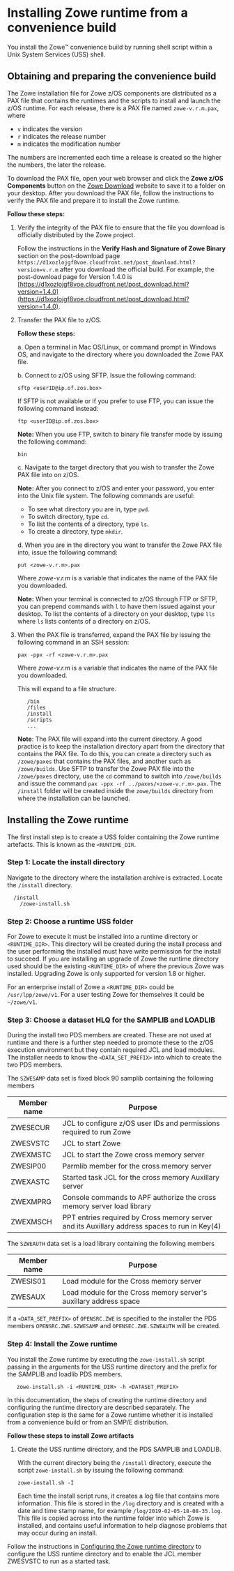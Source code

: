 # Installing Zowe runtime from a convenience build

You install the Zowe&trade; convenience build by running shell script within a Unix System Services (USS) shell.

## Obtaining and preparing the convenience build

The Zowe installation file for Zowe z/OS components are distributed as a PAX file that contains the runtimes and the scripts to install and launch the z/OS runtime. For each release, there is a PAX file named `zowe-v.r.m.pax`, where

- `v` indicates the version
- `r` indicates the release number
- `m` indicates the modification number

The numbers are incremented each time a release is created so the higher the numbers, the later the release.

To download the PAX file, open your web browser and click the **Zowe z/OS Components** button on the [Zowe Download](https://zowe.org/#download) website to save it to a folder on your desktop. After you download the PAX file, follow the instructions to verify the PAX file and prepare it to install the Zowe runtime.

**Follow these steps:**

1. Verify the integrity of the PAX file to ensure that the file you download is officially distributed by the Zowe project. 
   
   Follow the instructions in the **Verify Hash and Signature of Zowe Binary** section on the post-download page `https://d1xozlojgf8voe.cloudfront.net/post_download.html?version=v.r.m` after you download the official build. For example, the post-download page for Version 1.4.0 is [https://d1xozlojgf8voe.cloudfront.net/post_download.html?version=1.4.0](https://d1xozlojgf8voe.cloudfront.net/post_download.html?version=1.4.0).

2. Transfer the PAX file to z/OS.

    **Follow these steps:**

    a. Open a terminal in Mac OS/Linux, or command prompt in Windows OS, and navigate to the directory where you downloaded the Zowe PAX file.

    b. Connect to z/OS using SFTP. Issue the following command:

     ```
     sftp <userID@ip.of.zos.box>
     ```

     If SFTP is not available or if you prefer to use FTP, you can issue the following command instead:

     ```
     ftp <userID@ip.of.zos.box>
     ```

     **Note:** When you use FTP, switch to binary file transfer mode by issuing the following command:

     ```
     bin
     ```

    c. Navigate to the target directory that you wish to transfer the Zowe PAX file into on z/OS.

    **Note:** After you connect to z/OS and enter your password, you enter into the Unix file system. The following commands are useful:

    - To see what directory you are in, type `pwd`.
    - To switch directory, type `cd`.
    - To list the contents of a directory, type `ls`.
    - To create a directory, type `mkdir`.   

    d. When you are in the directory you want to transfer the Zowe PAX file into, issue the following command:

     ```
     put <zowe-v.r.m>.pax
     ```

    Where _zowe-v.r.m_ is a variable that indicates the name of the PAX file you downloaded.

    **Note:** When your terminal is connected to z/OS through FTP or SFTP, you can prepend commands with `l` to have them issued against your desktop.  To list the contents of a directory on your desktop, type `lls` where `ls` lists contents of a directory on z/OS.  

3. When the PAX file is transferred, expand the PAX file by issuing the following command in an SSH session:

   ```
   pax -ppx -rf <zowe-v.r.m>.pax
   ```  

   Where _zowe-v.r.m_ is a variable that indicates the name of the PAX file you downloaded.


   This will expand to a file structure.

   ```
      /bin
      /files
      /install
      /scripts
      ...
   ```

    **Note**: The PAX file will expand into the current directory. A good practice is to keep the installation directory apart from the directory that contains the PAX file.  To do this, you can create a directory such as `/zowe/paxes` that contains the PAX files, and another such as `/zowe/builds`.  Use SFTP to transfer the Zowe PAX file into the `/zowe/paxes` directory, use the `cd` command to switch into `/zowe/builds` and issue the command `pax -ppx -rf ../paxes/<zowe-v.r.m>.pax`.  The `/install` folder will be created inside the `zowe/builds` directory from where the installation can be launched.

## Installing the Zowe runtime

The first install step is to create a USS folder containing the Zowe runtime artefacts.  This is known as the `<RUNTIME_DIR`.

### Step 1: Locate the install directory

Navigate to the directory where the installation archive is extracted. Locate the `/install` directory.

```
  /install
    /zowe-install.sh
```

### Step 2: Choose a runtime USS folder

For Zowe to execute it must be installed into a runtime directory or `<RUNTIME_DIR>`.  This directory will be created during the install process and the user performing the installed must have write permission for the install to succeed.  If you are installing an upgrade of Zowe the runtime directory used should be the existing `<RUNTIME_DIR>` of where the previous Zowe was installed.  Upgrading Zowe is only supported for version 1.8 or higher.  

For an enterprise install of Zowe a `<RUNTIME_DIR>` could be `/usr/lpp/zowe/v1`.  For a user testing Zowe for themselves it could be `~/zowe/v1`.  

### Step 3: Choose a dataset HLQ for the SAMPLIB and LOADLIB

During the install two PDS members are created.  These are not used at runtime and there is a further step needed to promote these to the z/OS execution environment but they contain required JCL and load modules.  The installer needs to know the `<DATA_SET_PREFIX>` into which to create the two PDS members.  

The `SZWESAMP` data set is fixed block 90 samplib containing the following members

Member name | Purpose  
---|---
ZWESECUR | JCL to configure z/OS user IDs and permissions required to run Zowe
ZWESVSTC | JCL to start Zowe 
ZWEXMSTC | JCL to start the Zowe cross memory server
ZWESIP00 | Parmlib member for the cross memory server
ZWEXASTC | Started task JCL for the cross memory Auxillary server
ZWEXMPRG | Console commands to APF authorize the cross memory server load library
ZWEXMSCH | PPT entries required by Cross memory server and its Auxillary address spaces to run in Key(4)

The `SZWEAUTH` data set is a load library containing the following members

Member name | Purpose
---|---
ZWESIS01 | Load module for the Cross memory server
ZWESAUX  | Load module for the Cross memory server's auxillary address space

If a `<DATA_SET_PREFIX>` of `OPENSRC.ZWE` is specified to the installer the PDS members `OPENSRC.ZWE.SZWESAMP` and `OPENSEC.ZWE.SZWEAUTH` will be created.  

### Step 4: Install the Zowe runtime

You install the Zowe runtime by executing the `zowe-install.sh` script passing in the arguments for the USS runtime directory and the prefix for the SAMPLIB and loadlib PDS members.

 ```
    zowe-install.sh -i <RUNTIME_DIR> -h <DATASET_PREFIX>
 ```


In this documentation, the steps of creating the runtime directory and configuring the runtime directory are described separately. The configuration step is the same for a Zowe runtime whether it is installed from a convenience build or from an SMP/E distribution.

**Follow these steps to install Zowe artifacts**

1. Create the USS runtime directory, and the PDS SAMPLIB and LOADLIB.

    With the current directory being the `/install` directory, execute the script `zowe-install.sh` by issuing the following command:

    ```
    zowe-install.sh -I
    ```
   Each time the install script runs, it creates a log file that contains more information. This file is stored in the `/log` directory and is created with a date and time stamp name, for example `/log/2019-02-05-18-08-35.log`. This file is copied across into the runtime folder into which Zowe is installed, and contains useful information to help diagnose problems that may occur during an install.  
   
Follow the instructions in [Configuring the Zowe runtime directory](configure-zowe-runtime.md) to configure the USS runtime directory and to enable the JCL member ZWESVSTC to run as a started task.




